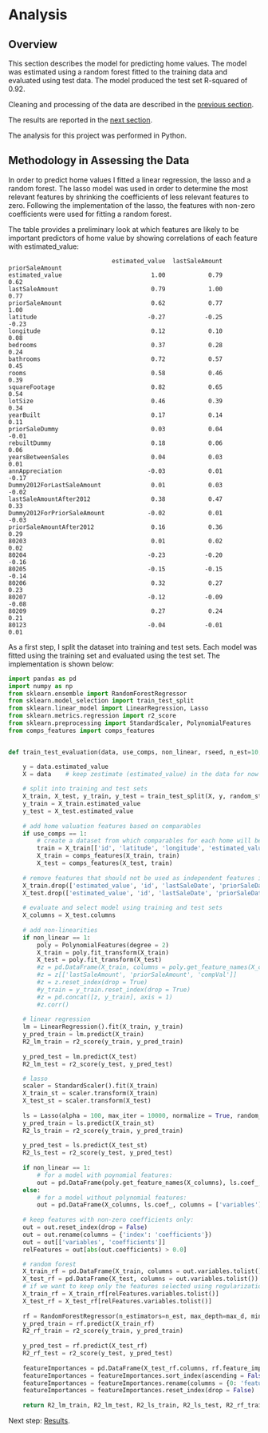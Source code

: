 # Analysis

## Overview
This section describes the model for predicting home values.  The model was estimated using a random forest fitted to the training data and evaluated using test data.  The model produced the test set R-squared of 0.92. 

Cleaning and processing of the data are described in the [previous section](https://eagronin.github.io/housing-forecast-prepare/).

The results are reported in the [next section](https://eagronin.github.io/housing-forecast-analyze/).

The analysis for this project was performed in Python.

## Methodology in Assessing the Data 
In order to predict home values I fitted a linear regression, the lasso and a random forest.  The lasso model was used in order to determine the most relevant features by shrinking the coefficients of less relevant features to zero.   Following the implementation of the lasso, the features with non-zero coefficients were used for fitting a random forest.   

The table provides a preliminary look at which features are likely to be important predictors of home value by showing correlations of each feature with estimated_value:

```
                             estimated_value  lastSaleAmount  priorSaleAmount
estimated_value                         1.00            0.79             0.62
lastSaleAmount                          0.79            1.00             0.77
priorSaleAmount                         0.62            0.77             1.00
latitude                               -0.27           -0.25            -0.23
longitude                               0.12            0.10             0.08
bedrooms                                0.37            0.28             0.24
bathrooms                               0.72            0.57             0.45
rooms                                   0.58            0.46             0.39
squareFootage                           0.82            0.65             0.54
lotSize                                 0.46            0.39             0.34
yearBuilt                               0.17            0.14             0.11
priorSaleDummy                          0.03            0.04            -0.01
rebuiltDummy                            0.18            0.06             0.06
yearsBetweenSales                       0.04            0.03             0.01
annAppreciation                        -0.03            0.01            -0.17
Dummy2012ForLastSaleAmount              0.01            0.03            -0.02
lastSaleAmountAfter2012                 0.38            0.47             0.33
Dummy2012ForPriorSaleAmount            -0.02            0.01            -0.03
priorSaleAmountAfter2012                0.16            0.36             0.29
80203                                   0.01            0.02             0.02
80204                                  -0.23           -0.20            -0.16
80205                                  -0.15           -0.15            -0.14
80206                                   0.32            0.27             0.23
80207                                  -0.12           -0.09            -0.08
80209                                   0.27            0.24             0.21
80123                                  -0.04           -0.01             0.01
```

As a first step, I split the dataset into training and test sets.  Each model was fitted using the training set and evaluated using the test set.  The implementation is shown below:

```python
import pandas as pd
import numpy as np
from sklearn.ensemble import RandomForestRegressor
from sklearn.model_selection import train_test_split
from sklearn.linear_model import LinearRegression, Lasso
from sklearn.metrics.regression import r2_score
from sklearn.preprocessing import StandardScaler, PolynomialFeatures
from comps_features import comps_features


def train_test_evaluation(data, use_comps, non_linear, rseed, n_est=10, max_d=None, min_samp_split=2, min_samp_leaf=1, max_f='auto'):

    y = data.estimated_value
    X = data    # keep zestimate (estimated_value) in the data for now and drop it later
        
    # split into training and test sets
    X_train, X_test, y_train, y_test = train_test_split(X, y, random_state = rseed)
    y_train = X_train.estimated_value    
    y_test = X_test.estimated_value
    
    # add home valuation features based on comparables
    if use_comps == 1:
        # create a dataset from which comparables for each home will be selected
        train = X_train[['id', 'latitude', 'longitude', 'estimated_value', 'lastSaleAmount', 'lastSaleDate', 'squareFootage', 'bedrooms', 'bathrooms']]
        X_train = comps_features(X_train, train)
        X_test = comps_features(X_test, train)
    
    # remove features that should not be used as independent features in fitting the model
    X_train.drop(['estimated_value', 'id', 'lastSaleDate', 'priorSaleDate', 'zipcode'], axis = 1, inplace = True)
    X_test.drop(['estimated_value', 'id', 'lastSaleDate', 'priorSaleDate', 'zipcode'], axis = 1, inplace = True)
            
    # evaluate and select model using training and test sets
    X_columns = X_test.columns
    
    # add non-linearities
    if non_linear == 1:
        poly = PolynomialFeatures(degree = 2)
        X_train = poly.fit_transform(X_train)
        X_test = poly.fit_transform(X_test)        
        #z = pd.DataFrame(X_train, columns = poly.get_feature_names(X_columns))
        #z = z[['lastSaleAmount', 'priorSaleAmount', 'compVal']]
        #z = z.reset_index(drop = True)
        #y_train = y_train.reset_index(drop = True)
        #z = pd.concat([z, y_train], axis = 1)
        #z.corr()
   
    # linear regression
    lm = LinearRegression().fit(X_train, y_train)
    y_pred_train = lm.predict(X_train)
    R2_lm_train = r2_score(y_train, y_pred_train)
    
    y_pred_test = lm.predict(X_test)
    R2_lm_test = r2_score(y_test, y_pred_test)

    # lasso
    scaler = StandardScaler().fit(X_train)
    X_train_st = scaler.transform(X_train)
    X_test_st = scaler.transform(X_test)
    
    ls = Lasso(alpha = 100, max_iter = 10000, normalize = True, random_state = rseed).fit(X_train_st, y_train)
    y_pred_train = ls.predict(X_train_st)
    R2_ls_train = r2_score(y_train, y_pred_train)
    
    y_pred_test = ls.predict(X_test_st)
    R2_ls_test = r2_score(y_test, y_pred_test)
    
    if non_linear == 1:
        # for a model with poynomial features:
        out = pd.DataFrame(poly.get_feature_names(X_columns), ls.coef_, columns = ['variables'])
    else:        
        # for a model without polynomial features:
        out = pd.DataFrame(X_columns, ls.coef_, columns = ['variables'])
    
    # keep features with non-zero coefficients only:
    out = out.reset_index(drop = False)
    out = out.rename(columns = {'index': 'coefficients'})
    out = out[['variables', 'coefficients']]
    relFeatures = out[abs(out.coefficients) > 0.0]

    # random forest
    X_train_rf = pd.DataFrame(X_train, columns = out.variables.tolist())
    X_test_rf = pd.DataFrame(X_test, columns = out.variables.tolist())    
    # if we want to keep only the features selected using regularization:
    X_train_rf = X_train_rf[relFeatures.variables.tolist()]
    X_test_rf = X_test_rf[relFeatures.variables.tolist()]
    
    rf = RandomForestRegressor(n_estimators=n_est, max_depth=max_d, min_samples_split=min_samp_split, min_samples_leaf=min_samp_leaf, max_features=max_f, random_state = rseed).fit(X_train_rf, y_train)
    y_pred_train = rf.predict(X_train_rf)
    R2_rf_train = r2_score(y_train, y_pred_train)
    
    y_pred_test = rf.predict(X_test_rf)
    R2_rf_test = r2_score(y_test, y_pred_test)
    
    featureImportances = pd.DataFrame(X_test_rf.columns, rf.feature_importances_)    
    featureImportances = featureImportances.sort_index(ascending = False)
    featureImportances = featureImportances.rename(columns = {0: 'featureImportances'})
    featureImportances = featureImportances.reset_index(drop = False)
        
    return R2_lm_train, R2_lm_test, R2_ls_train, R2_ls_test, R2_rf_train, R2_rf_test, relFeatures, featureImportances
```

Next step:  [Results](https://eagronin.github.io/housing-forecast-report/).
